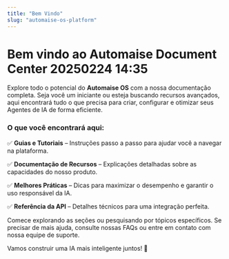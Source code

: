 ```yaml
---
title: "Bem Vindo"
slug: "automaise-os-platform"
---
```


# Bem vindo ao Automaise Document Center 20250224 14:35

Explore todo o potencial do **Automaise OS** com a nossa documentação completa. Seja você um iniciante ou esteja buscando recursos avançados, aqui encontrará tudo o que precisa para criar, configurar e otimizar seus Agentes de IA de forma eficiente.

### O que você encontrará aqui:  

✅ **Guias e Tutoriais** – Instruções passo a passo para ajudar você a navegar na plataforma.  

✅ **Documentação de Recursos** – Explicações detalhadas sobre as capacidades do nosso produto.  

✅ **Melhores Práticas** – Dicas para maximizar o desempenho e garantir o uso responsável da IA.  

✅ **Referência da API** – Detalhes técnicos para uma integração perfeita.  

Comece explorando as seções ou pesquisando por tópicos específicos. Se precisar de mais ajuda, consulte nossas FAQs ou entre em contato com nossa equipe de suporte.  

Vamos construir uma IA mais inteligente juntos! 🚀


